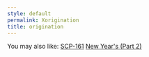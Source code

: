 ```yaml
---
style: default
permalink: Xorigination
title: origination
---
```

You may also like:
[SCP-161](http://scp-wiki.net/scp-161)
[New Year's (Part 2)](http://scp-wiki.net/new-year-s-part-2)